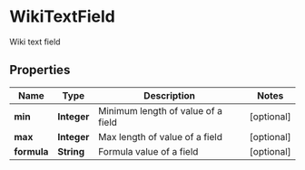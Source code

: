 

# WikiTextField

Wiki text field
## Properties

Name | Type | Description | Notes
------------ | ------------- | ------------- | -------------
**min** | **Integer** | Minimum length of value of a field |  [optional]
**max** | **Integer** | Max length of value of a field |  [optional]
**formula** | **String** | Formula value of a field |  [optional]



